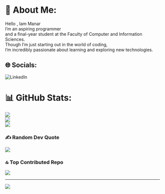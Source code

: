 # 💫 About Me:
Hello , Iam Manar<br>I’m an aspiring programmer <br>and a final-year student at the Faculty of Computer and Information Sciences.<br> Though I’m just starting out in the world of coding,<br> I’m incredibly passionate about learning and exploring new technologies.


## 🌐 Socials:
![LinkedIn](https://www.linkedin.com/in/manar-maher-71b972290?lipi=urn%3Ali%3Apage%3Ad_flagship3_profile_view_base_contact_details%3BVLsvI1vsR5qn0wFUxXhHqA%3D%3D)
# 📊 GitHub Stats:
![](https://github-readme-stats.vercel.app/api?username=manar224&theme=radical&hide_border=false&include_all_commits=false&count_private=false)<br/>
![](https://github-readme-streak-stats.herokuapp.com/?user=manar224&theme=radical&hide_border=false)<br/>
![](https://github-readme-stats.vercel.app/api/top-langs/?username=manar224&theme=radical&hide_border=false&include_all_commits=false&count_private=false&layout=compact)

### ✍️ Random Dev Quote
![](https://quotes-github-readme.vercel.app/api?type=horizontal&theme=radical)

### 🔝 Top Contributed Repo
![](https://github-contributor-stats.vercel.app/api?username=manar224&limit=5&theme=radical&combine_all_yearly_contributions=true)

---
[![](https://visitcount.itsvg.in/api?id=manar224&icon=2&color=10)](https://visitcount.itsvg.in)

<!-- Proudly created with GPRM ( https://gprm.itsvg.in ) -->
